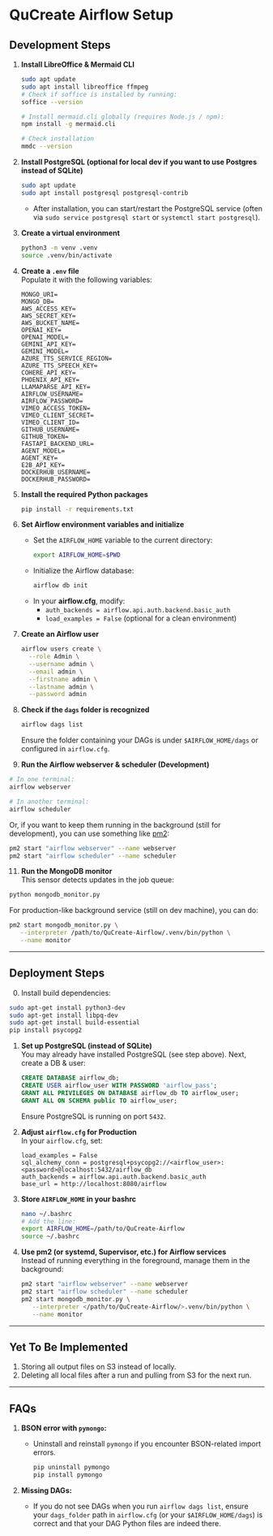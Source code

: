 # QuCreate Airflow Setup

## Development Steps

1. **Install LibreOffice & Mermaid CLI**  
   ```bash
   sudo apt update
   sudo apt install libreoffice ffmpeg
   # Check if soffice is installed by running:
   soffice --version

   # Install mermaid.cli globally (requires Node.js / npm):
   npm install -g mermaid.cli

   # Check installation
   mmdc --version
   ```

2. **Install PostgreSQL (optional for local dev if you want to use Postgres instead of SQLite)**  
   ```bash
   sudo apt update
   sudo apt install postgresql postgresql-contrib
   ```
   - After installation, you can start/restart the PostgreSQL service (often via `sudo service postgresql start` or `systemctl start postgresql`).

4. **Create a virtual environment**  
   ```bash
   python3 -m venv .venv
   source .venv/bin/activate
   ```

5. **Create a `.env` file**  
   Populate it with the following variables:
   ```
   MONGO_URI=
   MONGO_DB=
   AWS_ACCESS_KEY=
   AWS_SECRET_KEY=
   AWS_BUCKET_NAME=
   OPENAI_KEY=
   OPENAI_MODEL=
   GEMINI_API_KEY=
   GEMINI_MODEL=
   AZURE_TTS_SERVICE_REGION=
   AZURE_TTS_SPEECH_KEY=
   COHERE_API_KEY=
   PHOENIX_API_KEY=
   LLAMAPARSE_API_KEY=
   AIRFLOW_USERNAME=
   AIRFLOW_PASSWORD=
   VIMEO_ACCESS_TOKEN=
   VIMEO_CLIENT_SECRET=
   VIMEO_CLIENT_ID=
   GITHUB_USERNAME=
   GITHUB_TOKEN=
   FASTAPI_BACKEND_URL=
   AGENT_MODEL=
   AGENT_KEY=
   E2B_API_KEY=
   DOCKERHUB_USERNAME=
   DOCKERHUB_PASSWORD=
   ```

6. **Install the required Python packages**  
   ```bash
   pip install -r requirements.txt
   ```

7. **Set Airflow environment variables and initialize**  
   - Set the `AIRFLOW_HOME` variable to the current directory:
     ```bash
     export AIRFLOW_HOME=$PWD
     ```
   - Initialize the Airflow database:
     ```bash
     airflow db init
     ```
   - In your **airflow.cfg**, modify:
     - `auth_backends = airflow.api.auth.backend.basic_auth`
     - `load_examples = False` (optional for a clean environment)

8. **Create an Airflow user**  
   ```bash
   airflow users create \
     --role Admin \
     --username admin \
     --email admin \
     --firstname admin \
     --lastname admin \
     --password admin
   ```

9. **Check if the `dags` folder is recognized**  
   ```bash
   airflow dags list
   ```
   Ensure the folder containing your DAGs is under `$AIRFLOW_HOME/dags` or configured in `airflow.cfg`.

10. **Run the Airflow webserver & scheduler (Development)**  
   ```bash
   # In one terminal:
   airflow webserver
   
   # In another terminal:
   airflow scheduler
   ```
   Or, if you want to keep them running in the background (still for development), you can use something like [pm2](https://pm2.keymetrics.io/):
   ```bash
   pm2 start "airflow webserver" --name webserver
   pm2 start "airflow scheduler" --name scheduler
   ```

11. **Run the MongoDB monitor**  
   This sensor detects updates in the job queue:
   ```bash
   python mongodb_monitor.py
   ```
   For production-like background service (still on dev machine), you can do:
   ```bash
   pm2 start mongodb_monitor.py \
      --interpreter /path/to/QuCreate-Airflow/.venv/bin/python \
      --name monitor
   ```

---

## Deployment Steps

0. Install build dependencies:
```bash
sudo apt-get install python3-dev
sudo apt-get install libpq-dev
sudo apt-get install build-essential
pip install psycopg2
```

1. **Set up PostgreSQL (instead of SQLite)**  
   You may already have installed PostgreSQL (see step above). Next, create a DB & user:  
   ```sql
   CREATE DATABASE airflow_db;
   CREATE USER airflow_user WITH PASSWORD 'airflow_pass';
   GRANT ALL PRIVILEGES ON DATABASE airflow_db TO airflow_user;
   GRANT ALL ON SCHEMA public TO airflow_user;
   ```
   Ensure PostgreSQL is running on port `5432`.  

2. **Adjust `airflow.cfg` for Production**  
   In your `airflow.cfg`, set:
   ```
   load_examples = False
   sql_alchemy_conn = postgresql+psycopg2://<airflow_user>:<password>@localhost:5432/airflow_db
   auth_backends = airflow.api.auth.backend.basic_auth
   base_url = http://localhost:8080/airflow
   ```

4. **Store `AIRFLOW_HOME` in your bashrc**  
   ```bash
   nano ~/.bashrc
   # Add the line:
   export AIRFLOW_HOME=/path/to/QuCreate-Airflow
   source ~/.bashrc
   ```

5. **Use pm2 (or systemd, Supervisor, etc.) for Airflow services**  
   Instead of running everything in the foreground, manage them in the background:
   ```bash
   pm2 start "airflow webserver" --name webserver
   pm2 start "airflow scheduler" --name scheduler
   pm2 start mongodb_monitor.py \
      --interpreter </path/to/QuCreate-Airflow/>.venv/bin/python \
      --name monitor
   ```


---

## Yet To Be Implemented

1. Storing all output files on S3 instead of locally.  
2. Deleting all local files after a run and pulling from S3 for the next run.

---

## FAQs

1. **BSON error with `pymongo`:**  
   - Uninstall and reinstall `pymongo` if you encounter BSON-related import errors.
     ```bash
     pip uninstall pymongo
     pip install pymongo
     ```

2. **Missing DAGs:**  
   - If you do not see DAGs when you run `airflow dags list`, ensure your `dags_folder` path in `airflow.cfg` (or your `$AIRFLOW_HOME/dags`) is correct and that your DAG Python files are indeed there.
